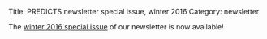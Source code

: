 Title: PREDICTS newsletter special issue, winter 2016
Category: newsletter

The [winter 2016 special issue]({filename}/newsletters/PREDICTSNewsletterWinter2016Special.pdf)
of our newsletter is now available!
